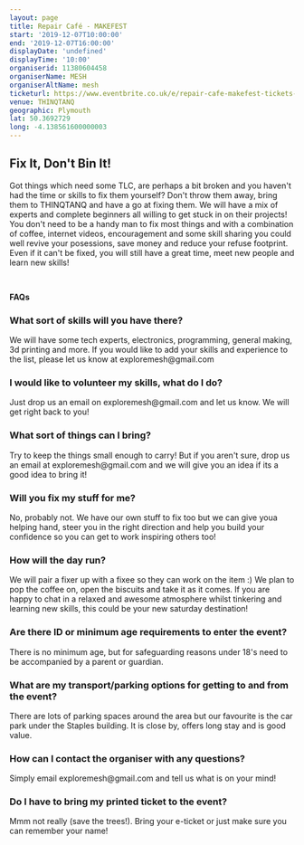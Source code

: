 ```yaml
---
layout: page
title: Repair Café - MAKEFEST
start: '2019-12-07T10:00:00'
end: '2019-12-07T16:00:00'
displayDate: 'undefined'
displayTime: '10:00'
organiserid: 11380604458
organiserName: MESH
organiserAltName: mesh
ticketurl: https://www.eventbrite.co.uk/e/repair-cafe-makefest-tickets-53394297782
venue: THINQTANQ
geographic: Plymouth
lat: 50.3692729
long: -4.138561600000003
---
```

<H2>Fix It, Don't Bin It!</H2>
<P>Got things which need some TLC, are perhaps a bit broken and you haven't had the time or skills to fix them yourself? Don't throw them away, bring them to THINQTANQ and have a go at fixing them. We will have a mix of experts and complete beginners all willing to get stuck in on their projects! You don't need to be a handy man to fix most things and with a combination of coffee, internet videos, encouragement and some skill sharing you could well revive your posessions, save money and reduce your refuse footprint. Even if it can't be fixed, you will still have a great time, meet new people and learn new skills!</P>
<P><SPAN STYLE="font-size: medium;"><SPAN STYLE="font-size: 13px;"><BR></SPAN></SPAN></P>
<P><STRONG>FAQs</STRONG></P>
<H3>What sort of skills will you have there?</H3>
<P>We will have some tech experts, electronics, programming, general making, 3d printing and more. If you would like to add your skills and experience to the list, please let us know at exploremesh@gmail.com</P>
<H3>I would like to volunteer my skills, what do I do?</H3>
<P>Just drop us an email on exploremesh@gmail.com and let us know. We will get right back to you!</P>
<H3>What sort of things can I bring?</H3>
<P>Try to keep the things small enough to carry! But if you aren't sure, drop us an email at exploremesh@gmail.com and we will give you an idea if its a good idea to bring it!</P>
<H3>Will you fix my stuff for me?</H3>
<P>No, probably not. We have our own stuff to fix too but we can give youa helping hand, steer you in the right direction and help you build your confidence so you can get to work inspiring others too!</P>
<H3>How will the day run? </H3>
<P>We will pair a fixer up with a fixee so they can work on the item :) We plan to pop the coffee on, open the biscuits and take it as it comes. If you are happy to chat in a relaxed and awesome atmosphere whilst tinkering and learning new skills, this could be your new saturday destination!</P>
<H3>Are there ID or minimum age requirements to enter the event?</H3>
<P>There is no minimum age, but for safeguarding reasons under 18's need to be accompanied by a parent or guardian.</P>
<H3>What are my transport/parking options for getting to and from the event?</H3>
<P>There are lots of parking spaces around the area but our favourite is the car park under the Staples building. It is close by, offers long stay and is good value. </P>
<H3>How can I contact the organiser with any questions?</H3>
<P>Simply email exploremesh@gmail.com and tell us what is on your mind!</P>
<H3>Do I have to bring my printed ticket to the event?</H3>
<P>Mmm not really (save the trees!). Bring your e-ticket or just make sure you can remember your name!</P>
